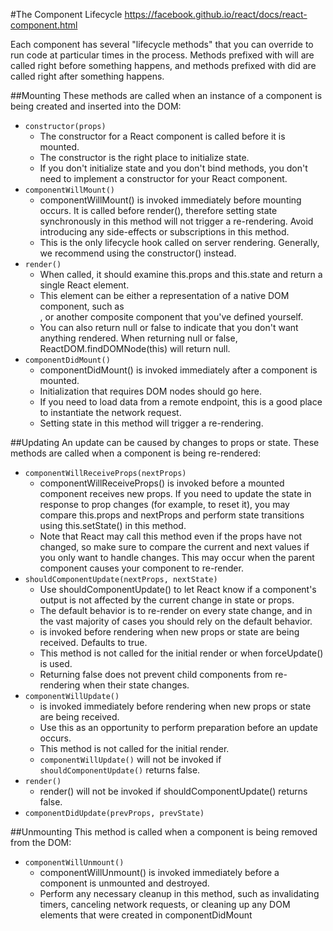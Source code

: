 #The Component Lifecycle
https://facebook.github.io/react/docs/react-component.html

Each component has several "lifecycle methods" that you can override to run code at particular times in the process. 
Methods prefixed with will are called right before something happens, and methods prefixed with 
did are called right after something happens.

##Mounting
These methods are called when an instance of a component is being created and inserted into the DOM:

- `constructor(props)`
    * The constructor for a React component is called before it is mounted.
    * The constructor is the right place to initialize state. 
    * If you don't initialize state and you don't bind methods, you don't need to implement a constructor for your React component.
- `componentWillMount()`
    * componentWillMount() is invoked immediately before mounting occurs. It is called before render(), therefore setting state synchronously in this method will not trigger a re-rendering. Avoid introducing any side-effects or subscriptions in this method.
    * This is the only lifecycle hook called on server rendering. Generally, we recommend using the constructor() instead.
- `render()`
    * When called, it should examine this.props and this.state and return a single React element. 
    * This element can be either a representation of a native DOM component, such as <div />, or another composite component that you've defined yourself.
    * You can also return null or false to indicate that you don't want anything rendered. When returning null or false, ReactDOM.findDOMNode(this) will return null.
- `componentDidMount()`
    * componentDidMount() is invoked immediately after a component is mounted. 
    * Initialization that requires DOM nodes should go here. 
    * If you need to load data from a remote endpoint, this is a good place to instantiate the network request. 
    * Setting state in this method will trigger a re-rendering.

##Updating
An update can be caused by changes to props or state. These methods are called when a component is being re-rendered:

- `componentWillReceiveProps(nextProps)`
    * componentWillReceiveProps() is invoked before a mounted component receives new props. 
    If you need to update the state in response to prop changes (for example, to reset it), 
    you may compare this.props and nextProps and perform state transitions using this.setState() in this method.
    * Note that React may call this method even if the props have not changed, so make sure to compare the current and 
    next values if you only want to handle changes. This may occur when the parent component causes your component to re-render.
- `shouldComponentUpdate(nextProps, nextState)`
    * Use shouldComponentUpdate() to let React know if a component's output is not affected by the current change in 
    state or props. 
    * The default behavior is to re-render on every state change, and in the vast majority of cases you should rely on the default behavior.
    * is invoked before rendering when new props or state are being received. Defaults to true.
    * This method is not called for the initial render or when forceUpdate() is used.
    * Returning false does not prevent child components from re-rendering when their state changes.
- `componentWillUpdate()`
    * is invoked immediately before rendering when new props or state are being received. 
    * Use this as an opportunity to perform preparation before an update occurs. 
    * This method is not called for the initial render.
    * `componentWillUpdate()` will not be invoked if `shouldComponentUpdate()` returns false.
- `render()`
    * render() will not be invoked if shouldComponentUpdate() returns false.
- `componentDidUpdate(prevProps, prevState)`

##Unmounting
This method is called when a component is being removed from the DOM:

- `componentWillUnmount()`
    * componentWillUnmount() is invoked immediately before a component is unmounted and destroyed. 
    * Perform any necessary cleanup in this method, such as invalidating timers, canceling network requests, 
    or cleaning up any DOM elements that were created in componentDidMount
